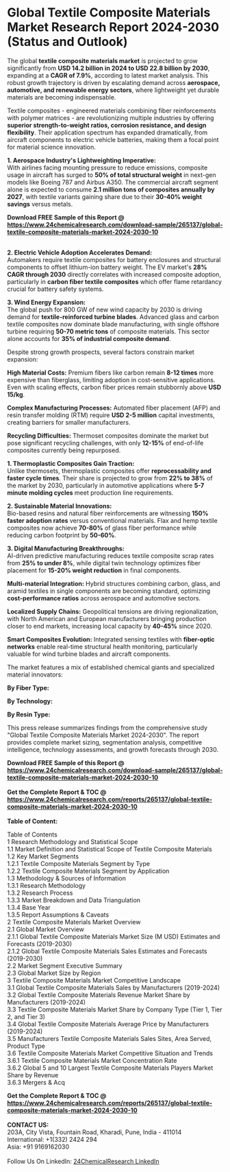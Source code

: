 <h1>Global Textile Composite Materials Market Research Report 2024-2030 (Status and Outlook)</h1><p>The global <strong>textile composite materials market</strong> is projected to grow significantly from <strong>USD 14.2 billion in 2024 to USD 22.8 billion by 2030</strong>, expanding at a <strong>CAGR of 7.9%</strong>, according to latest market analysis. This robust growth trajectory is driven by escalating demand across <strong>aerospace, automotive, and renewable energy sectors</strong>, where lightweight yet durable materials are becoming indispensable.</p><p>Textile composites - engineered materials combining fiber reinforcements with polymer matrices - are revolutionizing multiple industries by offering <strong>superior strength-to-weight ratios, corrosion resistance, and design flexibility</strong>. Their application spectrum has expanded dramatically, from aircraft components to electric vehicle batteries, making them a focal point for material science innovation.</p><p><strong>1. Aerospace Industry's Lightweighting Imperative:</strong><br>
With airlines facing mounting pressure to reduce emissions, composite usage in aircraft has surged to <strong>50% of total structural weight</strong> in next-gen models like Boeing 787 and Airbus A350. The commercial aircraft segment alone is expected to consume <strong>2.1 million tons of composites annually by 2027</strong>, with textile variants gaining share due to their <strong>30-40% weight savings</strong> versus metals.</p><div><b>Download FREE Sample of this Report @ 
            <a href="https://www.24chemicalresearch.com/download-sample/265137/global-textile-composite-materials-market-2024-2030-10">
            https://www.24chemicalresearch.com/download-sample/265137/global-textile-composite-materials-market-2024-2030-10</a></b></div><br><p><strong>2. Electric Vehicle Adoption Accelerates Demand:</strong><br>
Automakers require textile composites for battery enclosures and structural components to offset lithium-ion battery weight. The EV market's <strong>28% CAGR through 2030</strong> directly correlates with increased composite adoption, particularly in <strong>carbon fiber textile composites</strong> which offer flame retardancy crucial for battery safety systems.</p><p><strong>3. Wind Energy Expansion:</strong><br>
The global push for 800 GW of new wind capacity by 2030 is driving demand for <strong>textile-reinforced turbine blades</strong>. Advanced glass and carbon textile composites now dominate blade manufacturing, with single offshore turbine requiring <strong>50-70 metric tons</strong> of composite materials. This sector alone accounts for <strong>35% of industrial composite demand</strong>.</p><p>Despite strong growth prospects, several factors constrain market expansion:</p><p><strong>High Material Costs:</strong> Premium fibers like carbon remain <strong>8-12 times</strong> more expensive than fiberglass, limiting adoption in cost-sensitive applications. Even with scaling effects, carbon fiber prices remain stubbornly above <strong>USD 15/kg</strong>.</p><p><strong>Complex Manufacturing Processes:</strong> Automated fiber placement (AFP) and resin transfer molding (RTM) require <strong>USD 2-5 million</strong> capital investments, creating barriers for smaller manufacturers.</p><p><strong>Recycling Difficulties:</strong> Thermoset composites dominate the market but pose significant recycling challenges, with only <strong>12-15%</strong> of end-of-life composites currently being repurposed.</p><p><strong>1. Thermoplastic Composites Gain Traction:</strong><br>
Unlike thermosets, thermoplastic composites offer <strong>reprocessability and faster cycle times</strong>. Their share is projected to grow from <strong>22% to 38%</strong> of the market by 2030, particularly in automotive applications where <strong>5-7 minute molding cycles</strong> meet production line requirements.</p><p><strong>2. Sustainable Material Innovations:</strong><br>
Bio-based resins and natural fiber reinforcements are witnessing <strong>150% faster adoption rates</strong> versus conventional materials. Flax and hemp textile composites now achieve <strong>70-80%</strong> of glass fiber performance while reducing carbon footprint by <strong>50-60%</strong>.</p><p><strong>3. Digital Manufacturing Breakthroughs:</strong><br>
AI-driven predictive manufacturing reduces textile composite scrap rates from <strong>25% to under 8%</strong>, while digital twin technology optimizes fiber placement for <strong>15-20% weight reduction</strong> in final components.</p><p><strong>Multi-material Integration:</strong> Hybrid structures combining carbon, glass, and aramid textiles in single components are becoming standard, optimizing <strong>cost-performance ratios</strong> across aerospace and automotive sectors.</p><p><strong>Localized Supply Chains:</strong> Geopolitical tensions are driving regionalization, with North American and European manufacturers bringing production closer to end markets, increasing local capacity by <strong>40-45%</strong> since 2020.</p><p><strong>Smart Composites Evolution:</strong> Integrated sensing textiles with <strong>fiber-optic networks</strong> enable real-time structural health monitoring, particularly valuable for wind turbine blades and aircraft components.</p><p>The market features a mix of established chemical giants and specialized material innovators:</p><p><strong>By Fiber Type:</strong></p><p><strong>By Technology:</strong></p><p><strong>By Resin Type:</strong></p><p>This press release summarizes findings from the comprehensive study "Global Textile Composite Materials Market 2024-2030". The report provides complete market sizing, segmentation analysis, competitive intelligence, technology assessments, and growth forecasts through 2030.</p><div><b>Download FREE Sample of this Report @ 
            <a href="https://www.24chemicalresearch.com/download-sample/265137/global-textile-composite-materials-market-2024-2030-10">
            https://www.24chemicalresearch.com/download-sample/265137/global-textile-composite-materials-market-2024-2030-10</a></b></div><br><div><b>Get the Complete Report & TOC @ 
            <a href="https://www.24chemicalresearch.com/reports/265137/global-textile-composite-materials-market-2024-2030-10">
            https://www.24chemicalresearch.com/reports/265137/global-textile-composite-materials-market-2024-2030-10</a></b></div><br>
            <b>Table of Content:</b><p>Table of Contents<br />
1 Research Methodology and Statistical Scope<br />
1.1 Market Definition and Statistical Scope of Textile Composite Materials<br />
1.2 Key Market Segments<br />
1.2.1 Textile Composite Materials Segment by Type<br />
1.2.2 Textile Composite Materials Segment by Application<br />
1.3 Methodology & Sources of Information<br />
1.3.1 Research Methodology<br />
1.3.2 Research Process<br />
1.3.3 Market Breakdown and Data Triangulation<br />
1.3.4 Base Year<br />
1.3.5 Report Assumptions & Caveats<br />
2 Textile Composite Materials Market Overview<br />
2.1 Global Market Overview<br />
2.1.1 Global Textile Composite Materials Market Size (M USD) Estimates and Forecasts (2019-2030)<br />
2.1.2 Global Textile Composite Materials Sales Estimates and Forecasts (2019-2030)<br />
2.2 Market Segment Executive Summary<br />
2.3 Global Market Size by Region<br />
3 Textile Composite Materials Market Competitive Landscape<br />
3.1 Global Textile Composite Materials Sales by Manufacturers (2019-2024)<br />
3.2 Global Textile Composite Materials Revenue Market Share by Manufacturers (2019-2024)<br />
3.3 Textile Composite Materials Market Share by Company Type (Tier 1, Tier 2, and Tier 3)<br />
3.4 Global Textile Composite Materials Average Price by Manufacturers (2019-2024)<br />
3.5 Manufacturers Textile Composite Materials Sales Sites, Area Served, Product Type<br />
3.6 Textile Composite Materials Market Competitive Situation and Trends<br />
3.6.1 Textile Composite Materials Market Concentration Rate<br />
3.6.2 Global 5 and 10 Largest Textile Composite Materials Players Market Share by Revenue<br />
3.6.3 Mergers & Acq</p><div><b>Get the Complete Report & TOC @ 
            <a href="https://www.24chemicalresearch.com/reports/265137/global-textile-composite-materials-market-2024-2030-10">
            https://www.24chemicalresearch.com/reports/265137/global-textile-composite-materials-market-2024-2030-10</a></b></div><br><b>CONTACT US:</b><br>
            203A, City Vista, Fountain Road, Kharadi, Pune, India - 411014<br>
            International: +1(332) 2424 294<br>
            Asia: +91 9169162030 <br><br>
            Follow Us On LinkedIn: <a href="https://www.linkedin.com/company/24chemicalresearch/">24ChemicalResearch LinkedIn</a>